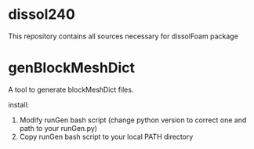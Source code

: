 # dissol240
This repository contains all sources necessary for dissolFoam package



# genBlockMeshDict
A tool to generate blockMeshDict files.

install:
1) Modify runGen bash script (change python version to correct one and path to your runGen.py)
2) Copy runGen bash script to your local PATH directory

